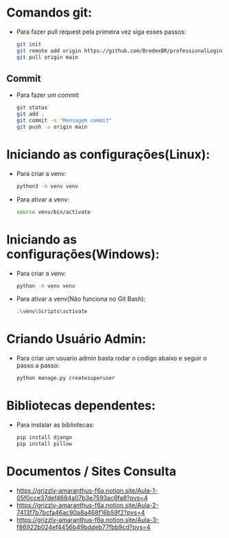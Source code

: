 # Comandos git:
- Para fazer pull request pela primeira vez siga esses passos:
    ```bash
    git init
    git remote add origin https://github.com/BredexBR/professionalLogin.git
    git pull origin main

## Commit
- Para fazer um commit
    ```bash
    git status
    git add .
    git commit -m "Mensagem commit"
    git push -u origin main

# Iniciando as configurações(Linux):
- Para criar a venv:
    ```bash
    python3 -m venv venv

- Para ativar a venv:
    ```bash
    source venv/bin/activate

# Iniciando as configurações(Windows):
- Para criar a venv:
    ```bash
    python -m venv venv

- Para ativar a venv(Não funciona no Git Bash):
    ```bash
    .\venv\Scripts\activate

# Criando Usuário Admin:
- Para criar um usuario admin basta rodar o codigo abaixo e seguir o passo a passo:
    ```bash
    python manage.py createsuperuser

# Bibliotecas dependentes:
- Para instalar as bibliotecas:
    ```bash
    pip install django
    pip install pillow


# Documentos / Sites Consulta
 - https://grizzly-amaranthus-f6a.notion.site/Aula-1-05f0cce37def4684a07b3e7593ac6fa8?pvs=4
 - https://grizzly-amaranthus-f6a.notion.site/Aula-2-7413f7b7bcfa46ac90a8a468f16b59f2?pvs=4
 - https://grizzly-amaranthus-f6a.notion.site/Aula-3-f86922b024ef4456b49bddeb77fbb9cd?pvs=4
    